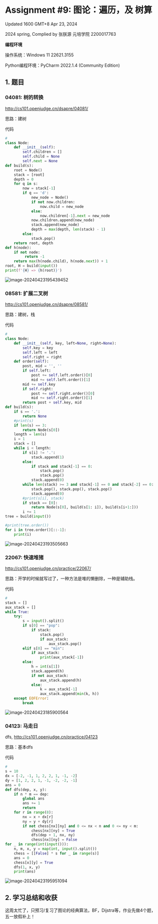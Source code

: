 # Assignment #9: 图论：遍历，及 树算

Updated 1600 GMT+8 Apr 23, 2024

2024 spring, Complied by 张朕源 元培学院 2200017763



**编程环境**

操作系统：Windows 11 22621.3155

Python编程环境：PyCharm 2022.1.4 (Community Edition)



## 1. 题目

### 04081: 树的转换

http://cs101.openjudge.cn/dsapre/04081/



思路：建树



代码

```python
# 
class Node:
    def __init__(self):
        self.children = []
        self.child = None
        self.next = None
def build(s):
    root = Node()
    stack = [root]
    depth = 0
    for q in s:
        now = stack[-1]
        if q == 'd':
            new_node = Node()
            if not now.children:
                now.child = new_node
            else:
                now.children[-1].next = new_node
            now.children.append(new_node)
            stack.append(new_node)
            depth = max(depth, len(stack) - 1)
        else:
            stack.pop()
    return root, depth
def h(node):
    if not node:
         return -1
    return max(h(node.child), h(node.next)) + 1
root, H = build(input())
print(f'{H} => {h(root)}')

```



![image-20240423195439452](C:\Users\User\AppData\Roaming\Typora\typora-user-images\image-20240423195439452.png)





### 08581: 扩展二叉树

http://cs101.openjudge.cn/dsapre/08581/



思路：建树，栈



代码

```python
# 
class Node:
    def __init__(self, key, left=None, right=None):
        self.key = key
        self.left = left
        self.right = right
    def order(self):
        post, mid = '', ''
        if self.left:
            post += self.left.order()[0]
            mid += self.left.order()[1]
        mid += self.key
        if self.right:
            post += self.right.order()[0]
            mid += self.right.order()[1]
        return post + self.key, mid
def build(s):
    if s == '.':
        return None
    #print(s)
    if len(s) == 3:
        return Node(s[0])
    length = len(s)
    i = 1
    stack = []
    while i < length:
        if s[i] != '.':
            stack.append(1)
        else:
            if stack and stack[-1] == 0:
                stack.pop()
                stack.pop()
            stack.append(0)
        while len(stack) >= 3 and stack[-1] == 0 and stack[-2] == 0:
            stack.pop(), stack.pop(), stack.pop()
            stack.append(0)
        #print(s[i], stack)
        if stack == [0]:
            return Node(s[0], build(s[1: i]), build(s[i+1:]))
        i += 1
tree = build(input())

#print(tree.order())
for i in tree.order()[::-1]:
    print(i)


```



![image-20240423193505663](C:\Users\User\AppData\Roaming\Typora\typora-user-images\image-20240423193505663.png)





### 22067: 快速堆猪

http://cs101.openjudge.cn/practice/22067/



思路：开学的时候就写过了，一种方法是堆的懒删除，一种是辅助栈。



代码

```python
# 
stack = []
aux_stack = []
while True:
    try:
        s = input().split()
        if s[0] == "pop":
            if stack:
                stack.pop()
                if aux_stack:
                    aux_stack.pop()
        elif s[0] == "min":
            if aux_stack:
                print(aux_stack[-1])
        else:
            h = int(s[1])
            stack.append(h)
            if not aux_stack:
                aux_stack.append(h)
            else:
                k = aux_stack[-1]
                aux_stack.append(min(k, h))
    except EOFError:
        break
```



![image-20240423185900564](C:\Users\User\AppData\Roaming\Typora\typora-user-images\image-20240423185900564.png)





### 04123: 马走日

dfs, http://cs101.openjudge.cn/practice/04123



思路：基本dfs



代码

```python
# 
s = 10
dx = [-2, -1, 1, 2, 2, 1, -1, -2]
dy = [1, 2, 2, 1, -1, -2, -2, -1]
ans = 0
def dfs(dep, x, y):
    if n * m == dep:
        global ans
        ans += 1
        return
    for r in range(8):
        nx = x + dx[r]
        ny = y + dy[r]
        if not chess[nx][ny] and 0 <= nx < n and 0 <= ny < m:
            chess[nx][ny] = True
            dfs(dep + 1, nx, ny)
            chess[nx][ny] = False
for _ in range(int(input())):
    n, m, x, y = map(int, input().split())
    chess = [[False] * s for _ in range(s)]
    ans = 0
    chess[x][y] = True
    dfs(1, x, y)
    print(ans)

```



![image-20240423195951094](C:\Users\User\AppData\Roaming\Typora\typora-user-images\image-20240423195951094.png)







## 2. 学习总结和收获

这周太忙了，只预习/复习了图论的经典算法，BF，Dijstra等，作业先做4个题，五一放假补上！





